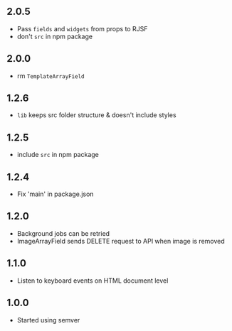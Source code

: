 ## 2.0.5
* Pass `fields` and `widgets` from props to RJSF
* don't `src` in npm package

## 2.0.0
* rm `TemplateArrayField`

## 1.2.6
* `lib` keeps src folder structure & doesn't include styles

## 1.2.5
* include `src` in npm package

## 1.2.4
* Fix 'main' in package.json

## 1.2.0
* Background jobs can be retried
* ImageArrayField sends DELETE request to API when image is removed

## 1.1.0
* Listen to keyboard events on HTML document level

## 1.0.0
* Started using semver
